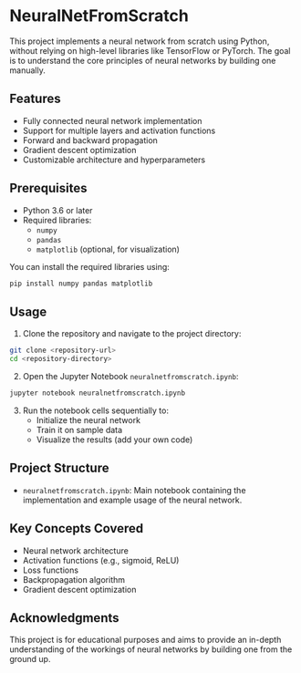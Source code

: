 # NeuralNetFromScratch

This project implements a neural network from scratch using Python, without relying on high-level libraries like TensorFlow or PyTorch. The goal is to understand the core principles of neural networks by building one manually.

## Features

- Fully connected neural network implementation
- Support for multiple layers and activation functions
- Forward and backward propagation
- Gradient descent optimization
- Customizable architecture and hyperparameters

## Prerequisites

- Python 3.6 or later
- Required libraries:
  - `numpy`
  - `pandas`
  - `matplotlib` (optional, for visualization)

You can install the required libraries using:

```bash
pip install numpy pandas matplotlib
```

## Usage

1. Clone the repository and navigate to the project directory:

```bash
git clone <repository-url>
cd <repository-directory>
```

2. Open the Jupyter Notebook `neuralnetfromscratch.ipynb`:

```bash
jupyter notebook neuralnetfromscratch.ipynb
```

3. Run the notebook cells sequentially to:
   - Initialize the neural network
   - Train it on sample data
   - Visualize the results (add your own code)

## Project Structure

- `neuralnetfromscratch.ipynb`: Main notebook containing the implementation and example usage of the neural network.

## Key Concepts Covered

- Neural network architecture
- Activation functions (e.g., sigmoid, ReLU)
- Loss functions
- Backpropagation algorithm
- Gradient descent optimization

## Acknowledgments

This project is for educational purposes and aims to provide an in-depth understanding of the workings of neural networks by building one from the ground up.
